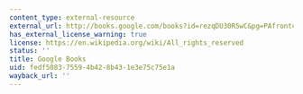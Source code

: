 ```yaml
---
content_type: external-resource
external_url: http://books.google.com/books?id=rezqDU30R5wC&pg=PAfrontcover
has_external_license_warning: true
license: https://en.wikipedia.org/wiki/All_rights_reserved
status: ''
title: Google Books
uid: fedf5083-7559-4b42-8b43-1e3e75c75e1a
wayback_url: ''
---
```

